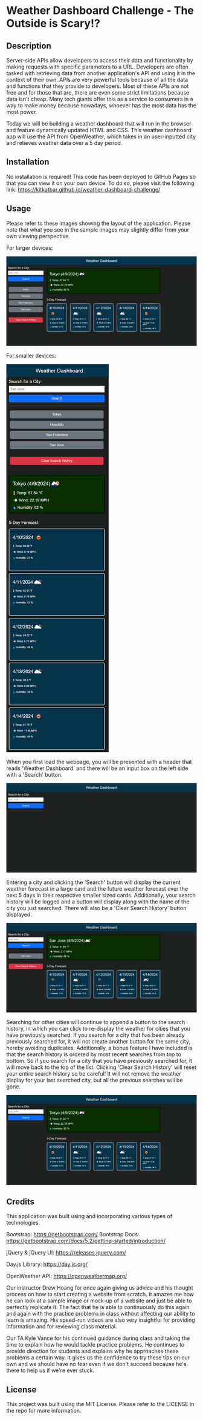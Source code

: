 # Weather Dashboard Challenge - The Outside is Scary!?

## Description

Server-side APIs allow developers to access their data and functionality by making requests with specific parameters to a URL. Developers are often tasked with retrieving data from another application's API and using it in the context of their own. APIs are very powerful tools because of all the data and functions that they provide to developers. Most of these APIs are not free and for those that are, there are even some strict limitations because data isn't cheap. Many tech giants offer this as a service to consumers in a way to make money because nowadays, whoever has the most data has the most power.

Today we will be building a weather dashboard that will run in the browser and feature dynamically updated HTML and CSS.  This weather dashboard app will use the API from OpenWeather, which takes in an user-inputted city and retieves weather data over a 5 day period.

## Installation

No installation is required!  This code has been deployed to GitHub Pages so that you can view it on your own device.  To do so, please visit the following link: https://kitkatbar.github.io/weather-dashboard-challenge/

## Usage

Please refer to these images showing the layout of the application.  Please note that what you see in the sample images may slightly differ from your own viewing perspective.

For larger devices:

![Layout display for larger devices](https://github.com/KitKatBar/weather-dashboard-challenge/blob/main/assets/images/dashboard-layout-large.png?raw=true)

For smaller devices:

![Layout display for larger devices](https://github.com/KitKatBar/weather-dashboard-challenge/blob/main/assets/images/dashboard-layout-small.png?raw=true)

When you first load the webpage, you will be presented with a header that reads 'Weather Dashboard' and there will be an input box on the left side with a 'Search' button.

![Initial display of the dashboard on page load](https://github.com/KitKatBar/weather-dashboard-challenge/blob/main/assets/images/initial-display.png?raw=true)

Entering a city and clicking the 'Search' button will display the current weather forecast in a large card and the future weather forecast over the next 5 days in their respective smaller sized cards.  Additionally, your search history will be logged and a button will display along with the name of the city you just searched.  There will also be a 'Clear Search History' button displayed.

![Display when a city is searched for](https://github.com/KitKatBar/weather-dashboard-challenge/blob/main/assets/images/search-display.png?raw=true)

Searching for other cities will continue to append a button to the search history, in which you can click to re-display the weather for cities that you have previously searched.  If you search for a city that has been already previously searched for, it will not create another button for the same city, hereby avoiding duplicates.  Additionally, a bonus feature I have included is that the search history is ordered by most recent searches from top to bottom.  So if you search for a city that you have previously searched for, it will move back to the top of the list.  Clicking 'Clear Search History' will reset your entire search history so be careful!  It will not remove the weather display for your last searched city, but all the previous searches will be gone.

![Display when the search history is cleared](https://github.com/KitKatBar/weather-dashboard-challenge/blob/main/assets/images/clear-history-display.png?raw=true)

## Credits

This application was built using and incorporating various types of technologies.

Bootstrap: https://getbootstrap.com/
Bootstrap Docs: https://getbootstrap.com/docs/5.2/getting-started/introduction/

jQuery & jQuery UI: https://releases.jquery.com/

Day.js Library: https://day.js.org/

OpenWeather API: https://openweathermap.org/

Our instructor Drew Hoang for once again giving us advice and his thought process on how to start creating a website from scratch.  It amazes me how he can look at a sample image or mock-up of a website and just be able to perfectly replicate it.  The fact that he is able to continuously do this again and again with the practice problems in class without affecting our ability to learn is amazing.  His speed-run videos are also very insightful for providing information and for reviewing class material.

Our TA Kyle Vance for his continued guidance during class and taking the time to explain how he would tackle practice problems.  He continues to provide direction for students and explains why he approaches these problems a certain way.  It gives us the confidence to try these tips on our own and we should have no fear even if we don't succeed because he's there to help us if we're ever stuck.

## License

This project was built using the MIT License.  Please refer to the LICENSE in the repo for more information.